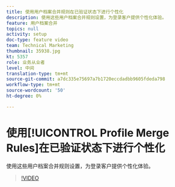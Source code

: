 ```yaml
---
title: 使用用户档案合并规则在已验证状态下进行个性化
description: 使用这些用户档案合并规则设置，为登录客户提供个性化体验。
feature: 用户档案合并
topics: null
activity: setup
doc-type: feature video
team: Technical Marketing
thumbnail: 35938.jpg
kt: 5357
role: 业务从业者
level: 中间
translation-type: tm+mt
source-git-commit: a7dc335e75697a7b1720eccdadbb9605fdeda798
workflow-type: tm+mt
source-wordcount: '50'
ht-degree: 0%

---
```



# 使用[!UICONTROL Profile Merge Rules]在已验证状态下进行个性化

使用这些用户档案合并规则设置，为登录客户提供个性化体验。

>[!VIDEO](https://video.tv.adobe.com/v/35938/?quality=12&learn=on)
